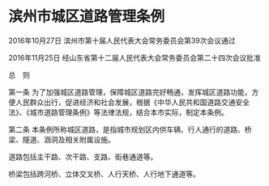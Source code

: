 # 滨州市城区道路管理条例

2016年10月27日 滨州市第十届人民代表大会常务委员会第39次会议通过

2016年11月25日 经山东省第十二届人民代表大会常务委员会第二十四次会议批准

<!-- INFO END -->

总　则

第一条 为了加强城区道路管理，保障城区道路完好畅通，发挥城区道路功能，方便人民群众出行，促进经济和社会发展，根据《中华人民共和国道路交通安全法》、《城市道路管理条例》等法律法规，结合本市实际，制定本条例。

第二条 本条例所称城区道路，是指城市规划区内供车辆、行人通行的道路、桥梁、隧道、涵洞及相关附属设施。

道路包括主干路、次干路、支路、街巷通道等。

桥梁包括跨河桥、立体交叉桥、人行天桥、人行地下通道等。


